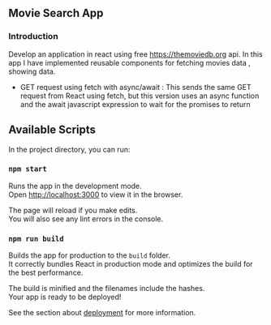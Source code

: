 
## Movie Search App
### Introduction
Develop an application in react using free https://themoviedb.org api.
In this app I have implemented reusable components for fetching movies data , showing data.


- GET request using fetch with async/await :
This sends the same GET request from React using fetch, but this version uses an async function and the await javascript expression to wait for the promises to return

## Available Scripts

In the project directory, you can run:

### `npm start`

Runs the app in the development mode.<br />
Open [http://localhost:3000](http://localhost:3000) to view it in the browser.

The page will reload if you make edits.<br />
You will also see any lint errors in the console.


### `npm run build`

Builds the app for production to the `build` folder.<br />
It correctly bundles React in production mode and optimizes the build for the best performance.

The build is minified and the filenames include the hashes.<br />
Your app is ready to be deployed!

See the section about [deployment](https://facebook.github.io/create-react-app/docs/deployment) for more information.
